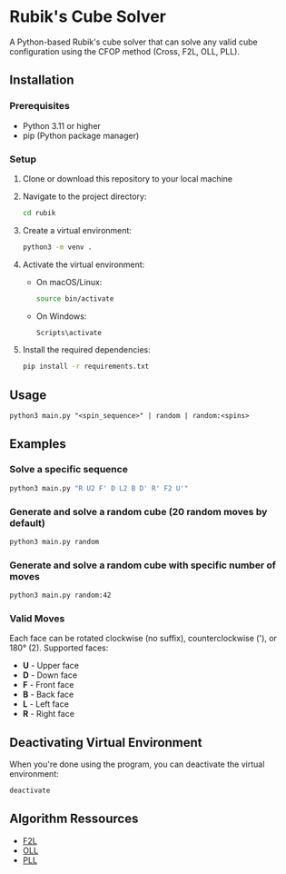 # Rubik's Cube Solver

A Python-based Rubik's cube solver that can solve any valid cube configuration using the CFOP method (Cross, F2L, OLL, PLL).

## Installation

### Prerequisites
- Python 3.11 or higher
- pip (Python package manager)

### Setup

1. Clone or download this repository to your local machine

2. Navigate to the project directory:
   ```bash
   cd rubik
   ```

3. Create a virtual environment:
   ```bash
   python3 -m venv .
   ```

4. Activate the virtual environment:
   - On macOS/Linux:
     ```bash
     source bin/activate
     ```
   - On Windows:
     ```powershell
     Scripts\activate
     ```

5. Install the required dependencies:
   ```bash
   pip install -r requirements.txt
   ```

## Usage

```
python3 main.py "<spin_sequence>" | random | random:<spins>
```


## Examples
### Solve a specific sequence
```bash
python3 main.py "R U2 F' D L2 B D' R' F2 U'"
```

### Generate and solve a random cube (20 random moves by default)
```bash
python3 main.py random
```

### Generate and solve a random cube with specific number of moves
```bash
python3 main.py random:42
```

### Valid Moves
Each face can be rotated clockwise (no suffix), counterclockwise ('), or 180° (2). Supported faces:
- **U** - Upper face
- **D** - Down face
- **F** - Front face
- **B** - Back face
- **L** - Left face
- **R** - Right face

## Deactivating Virtual Environment

When you're done using the program, you can deactivate the virtual environment:
```bash
deactivate
```

## Algorithm Ressources
- [F2L](https://www.cubeskills.com/uploads/pdf/tutorials/f2l.pdf)
- [OLL](https://speedcubedb.com/a/3x3/OLL)
- [PLL](https://speedcubedb.com/a/3x3/PLL)
